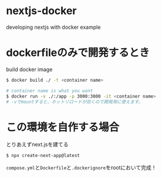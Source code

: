 # nextjs-docker
developing nextjs with docker example

# dockerfileのみで開発するとき
build docker image
```sh
$ docker build ./ -t <container name>

# container name is what you want
$ docker run -v ./:/app -p 3000:3000 -it <container name>
# -vでmountすると、ホットリロードが効くので開発用に使えます。
```

# この環境を自作する場合
とりあえずnext.jsを建てる
```sh
$ npx create-next-app@latest
```
`compose.yml`と`Dockerfile`と`.dockerignore`をrootにおいて完成！
